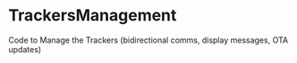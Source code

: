 # TrackersManagement
Code to Manage the Trackers (bidirectional comms, display messages, OTA updates)

